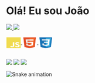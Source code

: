 # Olá! Eu sou João
<div>
  <a href="https://github.com/Hanter-byte">
  <img height="180em"  src="https://github-readme-stats.vercel.app/api?username=Hanter-byte&show_icons=true&theme=dracula&include_all_commits=true&count_private=true"/>
  <img height="180em"  src="https://github-readme-stats.vercel.app/api/top-langs/?username=Hanter-byte&layout=compact&langs_count=7&theme=dracula"/>
</div>
  
  <div style="display: inline_block"><br>
  <img align="center" alt="João-Js" height="30" width="40" src="https://raw.githubusercontent.com/devicons/devicon/master/icons/javascript/javascript-plain.svg">
  <img align="center" alt="Joõa-HTML" height="30" width="40" src="https://raw.githubusercontent.com/devicons/devicon/master/icons/html5/html5-original.svg">
  <img align="center" alt="João-CSS" height="30" width="40" src="https://raw.githubusercontent.com/devicons/devicon/master/icons/css3/css3-original.svg">
</div>
  
   ##
 
<div> 
 
  <a href="https://instagram.com/joaonogsilva" target="_blank"><img src="https://img.shields.io/badge/-Instagram-%23E4405F?style=for-the-badge&logo=instagram&logoColor=white" target="_blank"></a>
 <a href="https://www.linkedin.com/in/jo%C3%A3o-pedro-nogueira-538942192/" target="_blank"><img src="https://img.shields.io/badge/-LinkedIn-%230077B5?style=for-the-badge&logo=linkedin&logoColor=white" target="_blank"></a> 
  <a href = "mailto:jp663687@@gmail.com"><img src="https://img.shields.io/badge/-Gmail-%23333?style=for-the-badge&logo=gmail&logoColor=white" target="_blank"></a>
  

 
 
 ![Snake animation](https://github.com/Hanter-byte/Hanter-byte/blob/output/github-contribution-grid-snake.svg)

</div>
  
